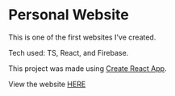 # Personal Website
This is one of the first websites I've created.

Tech used: TS, React, and Firebase.

This project was made using [Create React App](https://github.com/facebook/create-react-app).

View the website [HERE](https://pwallis.com)
